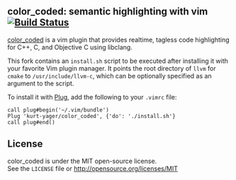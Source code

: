 color_coded: semantic highlighting with vim [![Build Status](https://travis-ci.org/jeaye/color_coded.svg?branch=master)](https://travis-ci.org/jeaye/color_coded)
---
[color_coded](https://github.com/jeaye/color_coded) is a vim plugin that provides realtime, tagless code highlighting for C++, C, and Objective C using libclang.

This fork contains an `install.sh` script to be executed after installing it with your favorite Vim plugin manager. It points the root directory of `llvm` for `cmake` to `/usr/include/llvm-c`, which can be optionally specified as an argument to the script.

To install it with [Plug](https://github.com/junegunn/vim-plug), add the following to your `.vimrc` file:
```vim
call plug#begin('~/.vim/bundle')
Plug 'kurt-yager/color_coded', {'do': './install.sh'}
call plug#end()
```

License
---
color_coded is under the MIT open-source license.  
See the `LICENSE` file or http://opensource.org/licenses/MIT
